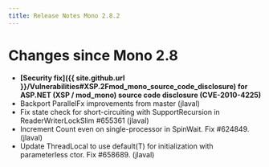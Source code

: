 ```yaml
---
title: Release Notes Mono 2.8.2
---
```


Changes since Mono 2.8
======================

-   **[Security fix]({{ site.github.url }}/Vulnerabilities#XSP.2Fmod_mono_source_code_disclosure) for ASP.NET (XSP / mod\_mono) source code disclosure (CVE-2010-4225)**
-   Backport ParallelFx improvements from master (jlaval)
-   Fix state check for short-circuiting with SupportRecursion in ReaderWriterLockSlim \#655361 (jlaval)
-   Increment Count even on single-processor in SpinWait. Fix \#624849. (jlaval)
-   Update ThreadLocal to use default(T) for initialization with parameterless ctor. Fix \#658689. (jlaval)


